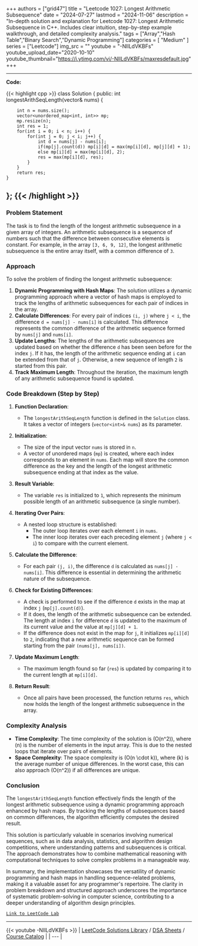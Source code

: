 
+++
authors = ["grid47"]
title = "Leetcode 1027: Longest Arithmetic Subsequence"
date = "2024-07-27"
lastmod = "2024-11-06"
description = "In-depth solution and explanation for Leetcode 1027: Longest Arithmetic Subsequence in C++. Includes clear intuition, step-by-step example walkthrough, and detailed complexity analysis."
tags = ["Array","Hash Table","Binary Search","Dynamic Programming"]
categories = [
    "Medium"
]
series = ["Leetcode"]
img_src = ""
youtube = "-NIlLdVKBFs"
youtube_upload_date="2020-10-10"
youtube_thumbnail="https://i.ytimg.com/vi/-NIlLdVKBFs/maxresdefault.jpg"
+++



---
**Code:**

{{< highlight cpp >}}
class Solution {
public:
    int longestArithSeqLength(vector<int>& nums) {
        
        int n = nums.size();
        vector<unordered_map<int, int>> mp;
        mp.resize(n);
        int res = 1;
        for(int i = 0; i < n; i++) {
            for(int j = 0; j < i; j++) {
                int d = nums[j] - nums[i];
                if(mp[j].count(d)) mp[i][d] = max(mp[i][d], mp[j][d] + 1);
                else mp[i][d] = max(mp[i][d], 2);
                res = max(mp[i][d], res);
            }
        }
        return res;
    }
};
{{< /highlight >}}
---


### Problem Statement
The task is to find the length of the longest arithmetic subsequence in a given array of integers. An arithmetic subsequence is a sequence of numbers such that the difference between consecutive elements is constant. For example, in the array `[3, 6, 9, 12]`, the longest arithmetic subsequence is the entire array itself, with a common difference of `3`. 

### Approach
To solve the problem of finding the longest arithmetic subsequence:
1. **Dynamic Programming with Hash Maps**: The solution utilizes a dynamic programming approach where a vector of hash maps is employed to track the lengths of arithmetic subsequences for each pair of indices in the array.
2. **Calculate Differences**: For every pair of indices `(i, j)` where `j < i`, the difference `d = nums[j] - nums[i]` is calculated. This difference represents the common difference of the arithmetic sequence formed by `nums[j]` and `nums[i]`.
3. **Update Lengths**: The lengths of the arithmetic subsequences are updated based on whether the difference `d` has been seen before for the index `j`. If it has, the length of the arithmetic sequence ending at `i` can be extended from that of `j`. Otherwise, a new sequence of length `2` is started from this pair.
4. **Track Maximum Length**: Throughout the iteration, the maximum length of any arithmetic subsequence found is updated.

### Code Breakdown (Step by Step)

1. **Function Declaration**:
   - The `longestArithSeqLength` function is defined in the `Solution` class. It takes a vector of integers (`vector<int>& nums`) as its parameter.

2. **Initialization**:
   - The size of the input vector `nums` is stored in `n`. 
   - A vector of unordered maps (`mp`) is created, where each index corresponds to an element in `nums`. Each map will store the common difference as the key and the length of the longest arithmetic subsequence ending at that index as the value.

3. **Result Variable**:
   - The variable `res` is initialized to `1`, which represents the minimum possible length of an arithmetic subsequence (a single number).

4. **Iterating Over Pairs**:
   - A nested loop structure is established:
     - The outer loop iterates over each element `i` in `nums`.
     - The inner loop iterates over each preceding element `j` (where `j < i`) to compare with the current element.

5. **Calculate the Difference**:
   - For each pair `(j, i)`, the difference `d` is calculated as `nums[j] - nums[i]`. This difference is essential in determining the arithmetic nature of the subsequence.

6. **Check for Existing Differences**:
   - A check is performed to see if the difference `d` exists in the map at index `j` (`mp[j].count(d)`). 
   - If it does, the length of the arithmetic subsequence can be extended. The length at index `i` for difference `d` is updated to the maximum of its current value and the value at `mp[j][d] + 1`.
   - If the difference does not exist in the map for `j`, it initializes `mp[i][d]` to `2`, indicating that a new arithmetic sequence can be formed starting from the pair `(nums[j], nums[i])`.

7. **Update Maximum Length**:
   - The maximum length found so far (`res`) is updated by comparing it to the current length at `mp[i][d]`.

8. **Return Result**:
   - Once all pairs have been processed, the function returns `res`, which now holds the length of the longest arithmetic subsequence in the array.

### Complexity Analysis
- **Time Complexity**: The time complexity of the solution is \(O(n^2)\), where \(n\) is the number of elements in the input array. This is due to the nested loops that iterate over pairs of elements.
- **Space Complexity**: The space complexity is \(O(n \cdot k)\), where \(k\) is the average number of unique differences. In the worst case, this can also approach \(O(n^2)\) if all differences are unique.

### Conclusion
The `longestArithSeqLength` function effectively finds the length of the longest arithmetic subsequence using a dynamic programming approach enhanced by hash maps. By tracking the lengths of subsequences based on common differences, the algorithm efficiently computes the desired result.

This solution is particularly valuable in scenarios involving numerical sequences, such as in data analysis, statistics, and algorithm design competitions, where understanding patterns and subsequences is critical. The approach demonstrates how to combine mathematical reasoning with computational techniques to solve complex problems in a manageable way.

In summary, the implementation showcases the versatility of dynamic programming and hash maps in handling sequence-related problems, making it a valuable asset for any programmer's repertoire. The clarity in problem breakdown and structured approach underscores the importance of systematic problem-solving in computer science, contributing to a deeper understanding of algorithm design principles.


[`Link to LeetCode Lab`](https://leetcode.com/problems/longest-arithmetic-subsequence/description/)

---
{{< youtube -NIlLdVKBFs >}}
| [LeetCode Solutions Library](https://grid47.xyz/leetcode/) / [DSA Sheets](https://grid47.xyz/sheets/) / [Course Catalog](https://grid47.xyz/courses/) |
| --- |
